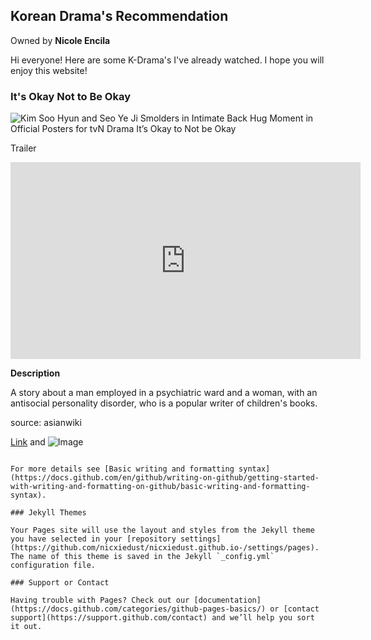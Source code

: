 ## Korean Drama's Recommendation
Owned by **Nicole Encila**

Hi everyone! Here are some K-Drama's I've already watched. I hope you will enjoy this website!

### It's Okay Not to Be Okay

![Kim Soo Hyun and Seo Ye Ji Smolders in Intimate Back Hug Moment in Official Posters for tvN Drama It’s Okay to Not be Okay](https://user-images.githubusercontent.com/102642128/161387130-c62a5822-8a18-4aa4-a3f8-6c9fbad6d53f.png)

Trailer

<iframe width="560" height="315" src="https://www.youtube.com/embed/1H__LNPCc80" title="YouTube video player" frameborder="0" allow="accelerometer; autoplay; clipboard-write; encrypted-media; gyroscope; picture-in-picture" allowfullscreen></iframe>


**Description**

A story about a man employed in a psychiatric ward and a woman, with an antisocial personality disorder, who is a popular writer of children's books.

source: asianwiki



[Link](url) and ![Image](src)
```

For more details see [Basic writing and formatting syntax](https://docs.github.com/en/github/writing-on-github/getting-started-with-writing-and-formatting-on-github/basic-writing-and-formatting-syntax).

### Jekyll Themes

Your Pages site will use the layout and styles from the Jekyll theme you have selected in your [repository settings](https://github.com/nicxiedust/nicxiedust.github.io-/settings/pages). The name of this theme is saved in the Jekyll `_config.yml` configuration file.

### Support or Contact

Having trouble with Pages? Check out our [documentation](https://docs.github.com/categories/github-pages-basics/) or [contact support](https://support.github.com/contact) and we’ll help you sort it out.
